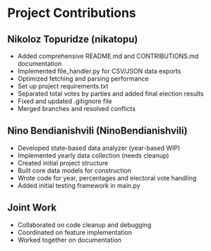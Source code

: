 # Project Contributions

## Nikoloz Topuridze (nikatopu)
- Added comprehensive README.md and CONTRIBUTIONS.md documentation
- Implemented file_handler.py for CSV/JSON data exports
- Optimized fetching and parsing performance
- Set up project requirements.txt
- Separated total votes by parties and added final election results
- Fixed and updated .gitignore file
- Merged branches and resolved conflicts

## Nino Bendianishvili (NinoBendianishvili)
- Developed state-based data analyzer (year-based WIP)
- Implemented yearly data collection (needs cleanup)
- Created initial project structure
- Built core data models for construction
- Wrote code for year, percentages and electoral vote handling
- Added initial testing framework in main.py

## Joint Work
- Collaborated on code cleanup and debugging
- Coordinated on feature implementation
- Worked together on documentation